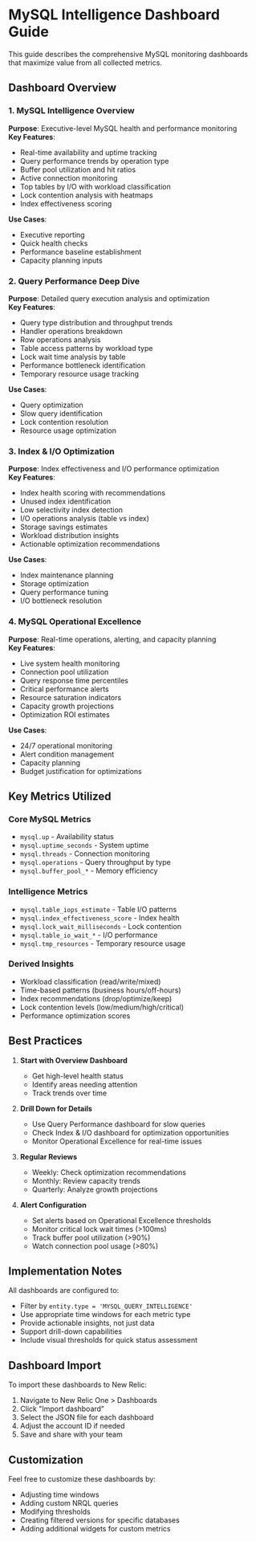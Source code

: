 # MySQL Intelligence Dashboard Guide

This guide describes the comprehensive MySQL monitoring dashboards that maximize value from all collected metrics.

## Dashboard Overview

### 1. MySQL Intelligence Overview
**Purpose**: Executive-level MySQL health and performance monitoring  
**Key Features**:
- Real-time availability and uptime tracking
- Query performance trends by operation type
- Buffer pool utilization and hit ratios
- Active connection monitoring
- Top tables by I/O with workload classification
- Lock contention analysis with heatmaps
- Index effectiveness scoring

**Use Cases**:
- Executive reporting
- Quick health checks
- Performance baseline establishment
- Capacity planning inputs

### 2. Query Performance Deep Dive
**Purpose**: Detailed query execution analysis and optimization  
**Key Features**:
- Query type distribution and throughput trends
- Handler operations breakdown
- Row operations analysis
- Table access patterns by workload type
- Lock wait time analysis by table
- Performance bottleneck identification
- Temporary resource usage tracking

**Use Cases**:
- Query optimization
- Slow query identification
- Lock contention resolution
- Resource usage optimization

### 3. Index & I/O Optimization
**Purpose**: Index effectiveness and I/O performance optimization  
**Key Features**:
- Index health scoring with recommendations
- Unused index identification
- Low selectivity index detection
- I/O operations analysis (table vs index)
- Storage savings estimates
- Workload distribution insights
- Actionable optimization recommendations

**Use Cases**:
- Index maintenance planning
- Storage optimization
- Query performance tuning
- I/O bottleneck resolution

### 4. MySQL Operational Excellence
**Purpose**: Real-time operations, alerting, and capacity planning  
**Key Features**:
- Live system health monitoring
- Connection pool utilization
- Query response time percentiles
- Critical performance alerts
- Resource saturation indicators
- Capacity growth projections
- Optimization ROI estimates

**Use Cases**:
- 24/7 operational monitoring
- Alert condition management
- Capacity planning
- Budget justification for optimizations

## Key Metrics Utilized

### Core MySQL Metrics
- `mysql.up` - Availability status
- `mysql.uptime_seconds` - System uptime
- `mysql.threads` - Connection monitoring
- `mysql.operations` - Query throughput by type
- `mysql.buffer_pool_*` - Memory efficiency

### Intelligence Metrics
- `mysql.table_iops_estimate` - Table I/O patterns
- `mysql.index_effectiveness_score` - Index health
- `mysql.lock_wait_milliseconds` - Lock contention
- `mysql.table_io_wait_*` - I/O performance
- `mysql.tmp_resources` - Temporary resource usage

### Derived Insights
- Workload classification (read/write/mixed)
- Time-based patterns (business hours/off-hours)
- Index recommendations (drop/optimize/keep)
- Lock contention levels (low/medium/high/critical)
- Performance optimization scores

## Best Practices

1. **Start with Overview Dashboard**
   - Get high-level health status
   - Identify areas needing attention
   - Track trends over time

2. **Drill Down for Details**
   - Use Query Performance dashboard for slow queries
   - Check Index & I/O dashboard for optimization opportunities
   - Monitor Operational Excellence for real-time issues

3. **Regular Reviews**
   - Weekly: Check optimization recommendations
   - Monthly: Review capacity trends
   - Quarterly: Analyze growth projections

4. **Alert Configuration**
   - Set alerts based on Operational Excellence thresholds
   - Monitor critical lock wait times (>100ms)
   - Track buffer pool utilization (>90%)
   - Watch connection pool usage (>80%)

## Implementation Notes

All dashboards are configured to:
- Filter by `entity.type = 'MYSQL_QUERY_INTELLIGENCE'`
- Use appropriate time windows for each metric type
- Provide actionable insights, not just data
- Support drill-down capabilities
- Include visual thresholds for quick status assessment

## Dashboard Import

To import these dashboards to New Relic:

1. Navigate to New Relic One > Dashboards
2. Click "Import dashboard"
3. Select the JSON file for each dashboard
4. Adjust the account ID if needed
5. Save and share with your team

## Customization

Feel free to customize these dashboards by:
- Adjusting time windows
- Adding custom NRQL queries
- Modifying thresholds
- Creating filtered versions for specific databases
- Adding additional widgets for custom metrics